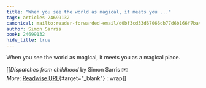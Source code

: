 ```yaml
---
title: "When you see the world as magical, it meets you ..."
tags: articles-24699132
canonical: mailto:reader-forwarded-email/d0bf3cd33d67066db77d6b166f7ba42d
author: Simon Sarris
book: 24699132
hide_title: true
---
```


When you see the world as magical, it meets you as a magical place.


[[<cite>_Dispatches from childhood_</cite> by Simon Sarris ✉️<br>
_More_: [Readwise URL](https://readwise.io/open/481268356){:target="_blank"}
::wrap]]